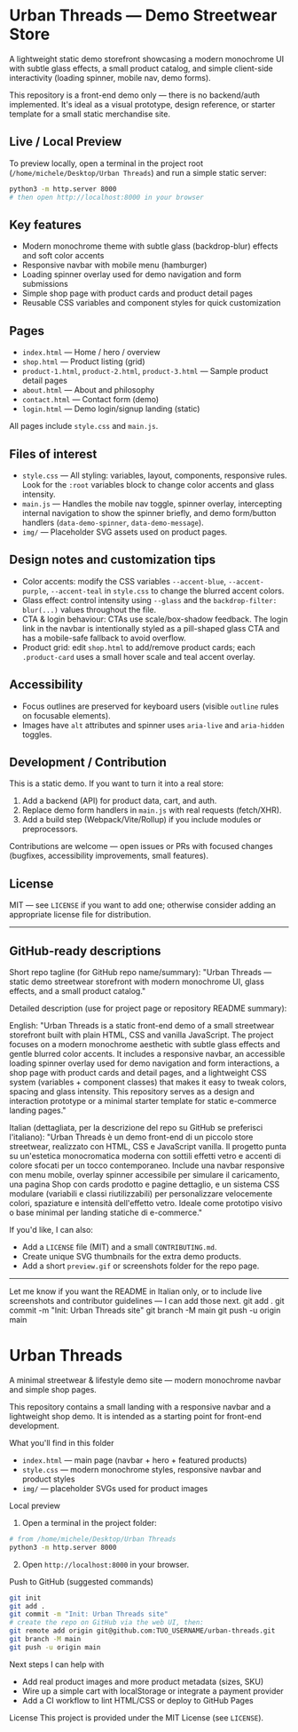 # Urban Threads — Demo Streetwear Store

A lightweight static demo storefront showcasing a modern monochrome UI with subtle glass effects, a small product catalog, and simple client-side interactivity (loading spinner, mobile nav, demo forms).

This repository is a front-end demo only — there is no backend/auth implemented. It's ideal as a visual prototype, design reference, or starter template for a small static merchandise site.

## Live / Local Preview
To preview locally, open a terminal in the project root (`/home/michele/Desktop/Urban Threads`) and run a simple static server:

```bash
python3 -m http.server 8000
# then open http://localhost:8000 in your browser
```

## Key features
- Modern monochrome theme with subtle glass (backdrop-blur) effects and soft color accents
- Responsive navbar with mobile menu (hamburger)
- Loading spinner overlay used for demo navigation and form submissions
- Simple shop page with product cards and product detail pages
- Reusable CSS variables and component styles for quick customization

## Pages
- `index.html` — Home / hero / overview
- `shop.html` — Product listing (grid)
- `product-1.html`, `product-2.html`, `product-3.html` — Sample product detail pages
- `about.html` — About and philosophy
- `contact.html` — Contact form (demo)
- `login.html` — Demo login/signup landing (static)

All pages include `style.css` and `main.js`.

## Files of interest
- `style.css` — All styling: variables, layout, components, responsive rules. Look for the `:root` variables block to change color accents and glass intensity.
- `main.js` — Handles the mobile nav toggle, spinner overlay, intercepting internal navigation to show the spinner briefly, and demo form/button handlers (`data-demo-spinner`, `data-demo-message`).
- `img/` — Placeholder SVG assets used on product pages.

## Design notes and customization tips
- Color accents: modify the CSS variables `--accent-blue`, `--accent-purple`, `--accent-teal` in `style.css` to change the blurred accent colors.
- Glass effect: control intensity using `--glass` and the `backdrop-filter: blur(...)` values throughout the file.
- CTA & login behaviour: CTAs use scale/box-shadow feedback. The login link in the navbar is intentionally styled as a pill-shaped glass CTA and has a mobile-safe fallback to avoid overflow.
- Product grid: edit `shop.html` to add/remove product cards; each `.product-card` uses a small hover scale and teal accent overlay.

## Accessibility
- Focus outlines are preserved for keyboard users (visible `outline` rules on focusable elements).
- Images have `alt` attributes and spinner uses `aria-live` and `aria-hidden` toggles.

## Development / Contribution
This is a static demo. If you want to turn it into a real store:

1. Add a backend (API) for product data, cart, and auth.
2. Replace demo form handlers in `main.js` with real requests (fetch/XHR).
3. Add a build step (Webpack/Vite/Rollup) if you include modules or preprocessors.

Contributions are welcome — open issues or PRs with focused changes (bugfixes, accessibility improvements, small features).

## License
MIT — see `LICENSE` if you want to add one; otherwise consider adding an appropriate license file for distribution.

---

## GitHub-ready descriptions

Short repo tagline (for GitHub repo name/summary):
"Urban Threads — static demo streetwear storefront with modern monochrome UI, glass effects, and a small product catalog."

Detailed description (use for project page or repository README summary):

English:
"Urban Threads is a static front-end demo of a small streetwear storefront built with plain HTML, CSS and vanilla JavaScript. The project focuses on a modern monochrome aesthetic with subtle glass effects and gentle blurred color accents. It includes a responsive navbar, an accessible loading spinner overlay used for demo navigation and form interactions, a shop page with product cards and detail pages, and a lightweight CSS system (variables + component classes) that makes it easy to tweak colors, spacing and glass intensity. This repository serves as a design and interaction prototype or a minimal starter template for static e-commerce landing pages."

Italian (dettagliata, per la descrizione del repo su GitHub se preferisci l'italiano):
"Urban Threads è un demo front-end di un piccolo store streetwear, realizzato con HTML, CSS e JavaScript vanilla. Il progetto punta su un'estetica monocromatica moderna con sottili effetti vetro e accenti di colore sfocati per un tocco contemporaneo. Include una navbar responsive con menu mobile, overlay spinner accessibile per simulare il caricamento, una pagina Shop con cards prodotto e pagine dettaglio, e un sistema CSS modulare (variabili e classi riutilizzabili) per personalizzare velocemente colori, spaziature e intensità dell'effetto vetro. Ideale come prototipo visivo o base minimal per landing statiche di e-commerce."

If you'd like, I can also:
- Add a `LICENSE` file (MIT) and a small `CONTRIBUTING.md`.
- Create unique SVG thumbnails for the extra demo products.
- Add a short `preview.gif` or screenshots folder for the repo page.

---

Let me know if you want the README in Italian only, or to include live screenshots and contributor guidelines — I can add those next.
git add .
git commit -m "Init: Urban Threads site"
git branch -M main
git push -u origin main
# Urban Threads

A minimal streetwear & lifestyle demo site — modern monochrome navbar and simple shop pages.

This repository contains a small landing with a responsive navbar and a lightweight shop demo. It is intended as a starting point for front-end development.

What you'll find in this folder
- `index.html` — main page (navbar + hero + featured products)
- `style.css` — modern monochrome styles, responsive navbar and product styles
- `img/` — placeholder SVGs used for product images

Local preview
1. Open a terminal in the project folder:

```bash
# from /home/michele/Desktop/Urban Threads
python3 -m http.server 8000
```

2. Open `http://localhost:8000` in your browser.

Push to GitHub (suggested commands)

```bash
git init
git add .
git commit -m "Init: Urban Threads site"
# create the repo on GitHub via the web UI, then:
git remote add origin git@github.com:TUO_USERNAME/urban-threads.git
git branch -M main
git push -u origin main
```

Next steps I can help with
- Add real product images and more product metadata (sizes, SKU)
- Wire up a simple cart with localStorage or integrate a payment provider
- Add a CI workflow to lint HTML/CSS or deploy to GitHub Pages

License
This project is provided under the MIT License (see `LICENSE`).
